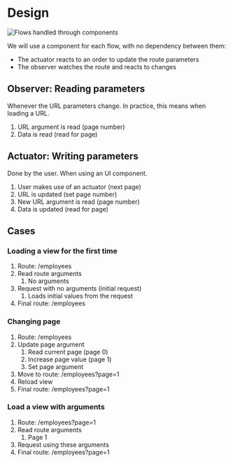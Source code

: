 # Design

![Flows handled through components](../../.gitbook/assets/datasource\_url\_flow.drawio.png)

We will use a component for each flow, with no dependency between them:

* The actuator reacts to an order to update the route parameters
* The observer watches the route and reacts to changes

## Observer: Reading parameters

Whenever the URL parameters change. In practice, this means when loading a URL.

1. URL argument is read (page number)
2. Data is read (read for page)

## Actuator: Writing parameters

Done by the user. When using an UI component.

1. User makes use of an actuator (next page)
2. URL is updated (set page number)
3. New URL argument is read (page number)
4. Data is updated (read for page)

## Cases

### Loading a view for the first time

1. Route: /employees
2. Read route arguments
   1. No arguments
3. Request with no arguments (initial request)
   1. Loads initial values from the request
4. Final route: /employees

### Changing page

1. Route: /employees
2. Update page argument
   1. Read current page (page 0)
   2. Increase page value (page 1)
   3. Set page argument
3. Move to route: /employees?page=1
4. Reload view
5. Final route: /employees?page=1

### Load a view with arguments

1. Route: /employees?page=1
2. Read route arguments
   1. Page 1
3. Request using these arguments
4. Final route: /employees?page=1
